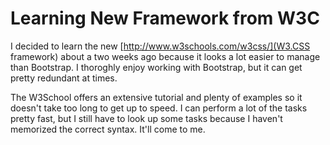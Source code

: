# Learning New Framework from W3C

I decided to learn the new [http://www.w3schools.com/w3css/](W3.CSS framework) about a two weeks ago because it looks a lot easier to manage than Bootstrap.  I thoroghly enjoy working with Bootstrap, but it can get pretty redundant at times.

The W3School offers an extensive tutorial and plenty of examples so it doesn't take too long to get up to speed.  I can perform a lot of the tasks pretty fast, but I still have to look up some tasks because I haven't memorized the correct syntax.  It'll come to me.

